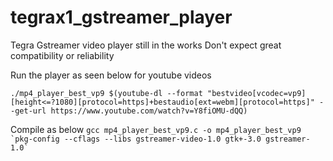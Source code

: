# tegrax1_gstreamer_player

Tegra Gstreamer video player still in the works
Don't expect great compatibility or reliability

Run the player as seen below for youtube videos

```./mp4_player_best_vp9 $(youtube-dl --format "bestvideo[vcodec=vp9][height<=?1080][protocol=https]+bestaudio[ext=webm][protocol=https]" --get-url https://www.youtube.com/watch?v=Y8fiOMU-dQQ)```

Compile as below
``` gcc mp4_player_best_vp9.c -o mp4_player_best_vp9 `pkg-config --cflags --libs gstreamer-video-1.0 gtk+-3.0 gstreamer-1.0` ```
